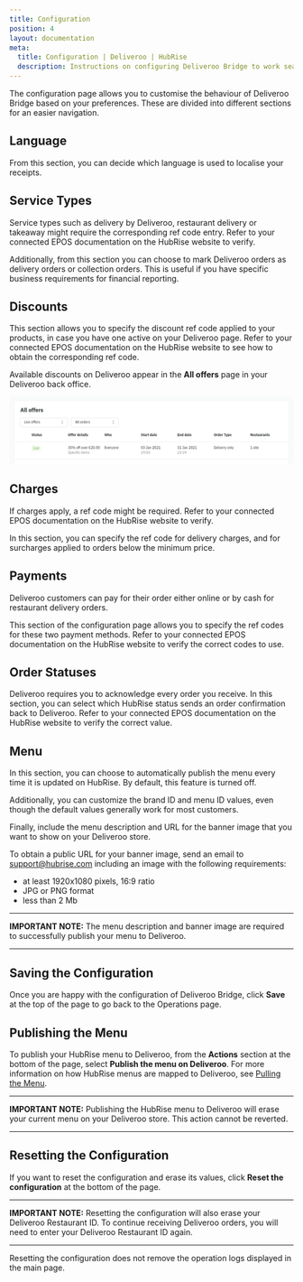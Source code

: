 ```yaml
---
title: Configuration
position: 4
layout: documentation
meta:
  title: Configuration | Deliveroo | HubRise
  description: Instructions on configuring Deliveroo Bridge to work seamlessly with Deliveroo and your EPOS or other apps connected to HubRise. Configuration is simple.
---
```


The configuration page allows you to customise the behaviour of Deliveroo Bridge based on your preferences.
These are divided into different sections for an easier navigation.

## Language

From this section, you can decide which language is used to localise your receipts.

## Service Types

Service types such as delivery by Deliveroo, restaurant delivery or takeaway might require the corresponding ref code entry. Refer to your connected EPOS documentation on the HubRise website to verify.

Additionally, from this section you can choose to mark Deliveroo orders as delivery orders or collection orders.
This is useful if you have specific business requirements for financial reporting.

## Discounts

This section allows you to specify the discount ref code applied to your products, in case you have one active on your Deliveroo page. Refer to your connected EPOS documentation on the HubRise website to see how to obtain the corresponding ref code.

Available discounts on Deliveroo appear in the **All offers** page in your Deliveroo back office.

![Example of all offers page in Deliveroo back office](../images/013-en-deliveroo-offer.png)

## Charges

If charges apply, a ref code might be required. Refer to your connected EPOS documentation on the HubRise website to verify.

In this section, you can specify the ref code for delivery charges, and for surcharges applied to orders below the minimum price.

## Payments

Deliveroo customers can pay for their order either online or by cash for restaurant delivery orders.

This section of the configuration page allows you to specify the ref codes for these two payment methods. Refer to your connected EPOS documentation on the HubRise website to verify the correct codes to use.

## Order Statuses

Deliveroo requires you to acknowledge every order you receive.
In this section, you can select which HubRise status sends an order confirmation back to Deliveroo.
Refer to your connected EPOS documentation on the HubRise website to verify the correct value. 

## Menu

In this section, you can choose to automatically publish the menu every time it is updated on HubRise. By default, this feature is turned off.

Additionally, you can customize the brand ID and menu ID values, even though the default values generally work for most customers.

Finally, include the menu description and URL for the banner image that you want to show on your Deliveroo store.

To obtain a public URL for your banner image, send an email to [support@hubrise.com](mailto:support@hubrise.com) including an image with the following requirements:

- at least 1920x1080 pixels, 16:9 ratio
- JPG or PNG format
- less than 2 Mb

---

**IMPORTANT NOTE:** The menu description and banner image are required to successfully publish your menu to Deliveroo.

---

## Saving the Configuration

Once you are happy with the configuration of Deliveroo Bridge, click **Save** at the top of the page to go back to the Operations page.

## Publishing the Menu

To publish your HubRise menu to Deliveroo, from the **Actions** section at the bottom of the page, select **Publish the menu on Deliveroo**. For more information on how HubRise menus are mapped to Deliveroo, see [Pulling the Menu](/apps/deliveroo/pulling-menu).

---

**IMPORTANT NOTE:** Publishing the HubRise menu to Deliveroo will erase your current menu on your Deliveroo store. This action cannot be reverted.

---

## Resetting the Configuration

If you want to reset the configuration and erase its values, click **Reset the configuration** at the bottom of the page.

---

**IMPORTANT NOTE:** Resetting the configuration will also erase your Deliveroo Restaurant ID. To continue receiving Deliveroo orders, you will need to enter your Deliveroo Restaurant ID again.

---

Resetting the configuration does not remove the operation logs displayed in the main page.
